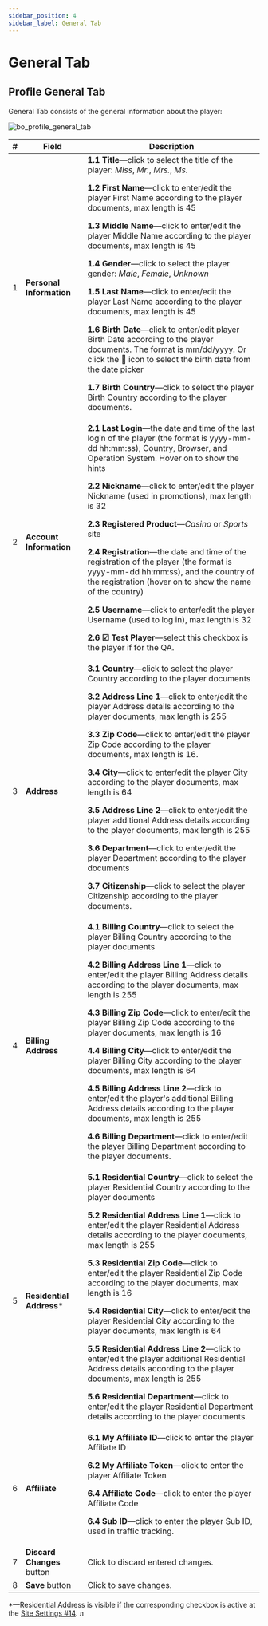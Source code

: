 ```yaml
---
sidebar_position: 4
sidebar_label: General Tab
---
```


# General Tab

## Profile General Tab

General Tab consists of the general information about the player:

![bo_profile_general_tab](https://i.imgur.com/pQMCwV9.png)

| # | Field | Description |
|-|-|-|
| 1 | **Personal Information** | **1.1 Title**&mdash;click to select the title of the player: *Miss*, *Mr.*, *Mrs.*, *Ms.*<p>**1.2 First Name**&mdash;click to enter/edit the player First Name according to the player documents, max length is 45</p><p>**1.3 Middle Name**&mdash;click to enter/edit the player Middle Name according to the player documents, max length is 45</p><p>**1.4 Gender**&mdash;click to select the player gender: *Male*, *Female*, *Unknown*</p><p>**1.5 Last Name**&mdash;click to enter/edit the player Last Name according to the player documents, max length is 45</p><p>**1.6 Birth Date**&mdash;click to enter/edit player Birth Date according to the player documents. The format is mm/dd/yyyy. Or click the 📅 icon to select the birth date from the date picker</p><p>**1.7 Birth Country**&mdash;click to select the player Birth Country according to the player documents.</p> |
| 2 | **Account Information** | **2.1 Last Login**&mdash;the date and time of the last login of the player (the format is yyyy-mm-dd hh:mm:ss), Country, Browser, and Operation System. Hover on to show the hints<p>**2.2 Nickname**&mdash;click to enter/edit the player Nickname (used in promotions), max length is 32</p><p>**2.3 Registered Product**&mdash;*Casino* or *Sports* site</p><p>**2.4 Registration**&mdash;the date and time of the registration of the player (the format is yyyy-mm-dd hh:mm:ss), and the country of the registration (hover on to show the name of the country)</p><p>**2.5 Username**&mdash;click to enter/edit the player Username (used to log in), max length is 32</p><p>**2.6 ☑ Test Player**&mdash;select this checkbox is the player if for the QA.</p> |
| 3 | **Address** | **3.1 Country**&mdash;click to select the player Country according to the player documents<p>**3.2 Address Line 1**&mdash;click to enter/edit the player Address details according to the player documents, max length is 255</p><p>**3.3 Zip Code**&mdash;click to enter/edit the player Zip Code according to the player documents, max length is 16.</p><p>**3.4 City**&mdash;click to enter/edit the player City according to the player documents, max length is 64</p><p>**3.5 Address Line 2**&mdash;click to enter/edit the player additional Address details according to the player documents, max length is 255</p><p>**3.6 Department**&mdash;click to enter/edit the player Department according to the player documents</p><p>**3.7 Citizenship**&mdash;click to select the player Citizenship according to the player documents.</p> |
| 4 | **Billing Address** | **4.1 Billing Country**&mdash;click to select the player Billing Country according to the player documents<p>**4.2 Billing Address Line 1**&mdash;click to enter/edit the player Billing Address details according to the player documents, max length is 255</p><p>**4.3 Billing Zip Code**&mdash;click to enter/edit the player Billing Zip Code according to the player documents, max length is 16</p><p>**4.4 Billing City**&mdash;click to enter/edit the player Billing City according to the player documents, max length is 64</p><p>**4.5 Billing Address Line 2**&mdash;click to enter/edit the player's additional Billing Address details according to the player documents, max length is 255</p><p>**4.6 Billing Department**&mdash;click to enter/edit the player Billing Department according to the player documents.</p> |
| 5 | **Residential Address*** | **5.1 Residential Country**&mdash;click to select the player Residential Country according to the player documents<p>**5.2 Residential Address Line 1**&mdash;click to enter/edit the player Residential Address details according to the player documents, max length is 255</p><p>**5.3 Residential Zip Code**&mdash;click to enter/edit the player Residential Zip Code according to the player documents, max length is 16</p><p>**5.4 Residential City**&mdash;click to enter/edit the player Residential City according to the player documents, max length is 64</p><p>**5.5 Residential Address Line 2**&mdash;click to enter/edit the player additional Residential Address details according to the player documents, max length is 255</p><p>**5.6 Residential Department**&mdash;click to enter/edit the player Residential Department details according to the player documents.</p> |
| 6 | **Affiliate** | **6.1 My Affiliate ID**&mdash;click to enter the player Affiliate ID<p>**6.2 My Affiliate Token**&mdash;click to enter the player Affiliate Token</p><p>**6.4 Affiliate Code**&mdash;click to enter the player Affiliate Code</p><p>**6.4 Sub ID**&mdash;click to enter the player Sub ID, used in traffic tracking.</p> |
| 7 | **Discard Changes** button | Click to discard entered changes. |
| 8 | **Save** button | Click to save changes. |

  &ast;&mdash;Residential Address is visible if the corresponding checkbox is active at the [Site Settings #14](/docs/site/site_settings#general-settings).
  л